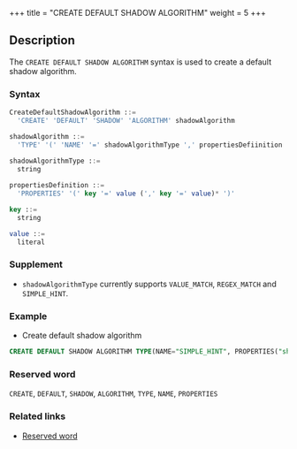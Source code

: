 +++
title = "CREATE DEFAULT SHADOW ALGORITHM"
weight = 5
+++

## Description

The `CREATE DEFAULT SHADOW ALGORITHM` syntax is used to create a default shadow algorithm.

### Syntax

```sql
CreateDefaultShadowAlgorithm ::=
  'CREATE' 'DEFAULT' 'SHADOW' 'ALGORITHM' shadowAlgorithm 

shadowAlgorithm ::=
  'TYPE' '(' 'NAME' '=' shadowAlgorithmType ',' propertiesDefiinition ')'
    
shadowAlgorithmType ::=
  string

propertiesDefinition ::=
  'PROPERTIES' '(' key '=' value (',' key '=' value)* ')'

key ::=
  string

value ::=
  literal
```

### Supplement

- `shadowAlgorithmType` currently supports `VALUE_MATCH`, `REGEX_MATCH` and `SIMPLE_HINT`.

### Example

- Create default shadow algorithm

```sql
CREATE DEFAULT SHADOW ALGORITHM TYPE(NAME="SIMPLE_HINT", PROPERTIES("shadow"="true", "foo"="bar"));
```

### Reserved word

`CREATE`, `DEFAULT`, `SHADOW`, `ALGORITHM`, `TYPE`, `NAME`, `PROPERTIES`

### Related links

- [Reserved word](/en/reference/distsql/syntax/reserved-word/)
